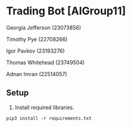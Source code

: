 # Trading Bot  [AIGroup11]

Georgia Jefferson (23073856)

Timothy Pye (22708266)

Igor Pavkov (23193276)

Thomas Whitehead (23749504)

Adnan Imran (22514057)


## Setup
1.  Install required libraries.
```
pip3 install -r requirements.txt
```
